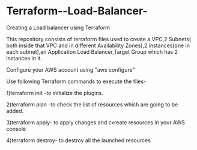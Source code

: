 # Terraform--Load-Balancer-
Creating a Load balancer using Terraform

This repository consists of terraform files used to create a VPC,2 Subnets( both inside that VPC and in different Availability Zones),2 instances(one in each subnet),an Application Load Balancer,Target Group which has 2 instances in it.

Configure your AWS account using "aws configure" 

Use following Terraform commands to execute the files-

1)terraform init -to initialize the plugins.

2)terraform plan -to check the list of resources which are going to be added. 

3)terraform apply- to apply changes and cxreate resources in your AWS console

4)terraform destroy- to destroy all the launched resources 


